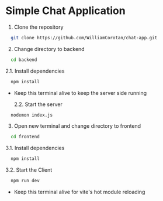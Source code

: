 <h1>Simple Chat Application </h1>

1. Clone the repository

```bash
  git clone https://github.com/WilliamCorotan/chat-app.git
```

2. Change directory to backend

```bash
  cd backend
```

2.1. Install dependencies

```bash
  npm install
```

- Keep this terminal alive to keep the server side running

  2.2. Start the server

```bash
  nodemon index.js
```

3. Open new terminal and change directory to frontend

```bash
  cd frontend
```

3.1. Install dependencies

```bash
  npm install
```

3.2. Start the Client

```bash
  npm run dev
```

- Keep this terminal alive for vite's hot module reloading
